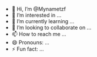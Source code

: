 - 👋 Hi, I’m @Mynametzf
- 👀 I’m interested in ...
- 🌱 I’m currently learning ...
- 💞️ I’m looking to collaborate on ...
- 📫 How to reach me ...
- 😄 Pronouns: ...
- ⚡ Fun fact: ...

<!---
Mynametzf/Mynametzf is a ✨ special ✨ repository because its `README.md` (this file) appears on your GitHub profile.
You can click the Preview link to take a look at your changes.
--->
